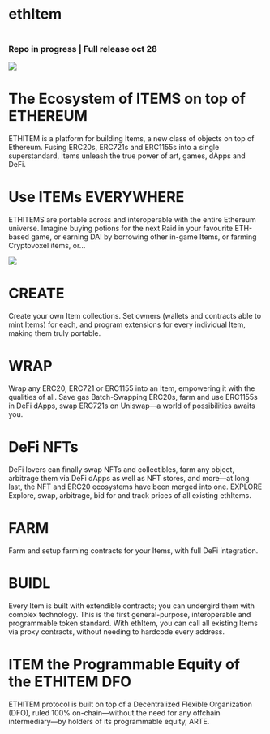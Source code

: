 # ethItem

<img scr="https://raw.githubusercontent.com/b-u-i-d-l/ethItem/master/assets/img/awesome.gif?token=AE365S2PPJKEAIJ53ELYXB27RMF2Q">

### Repo in progress | Full release oct 28

<img src="https://raw.githubusercontent.com/b-u-i-d-l/ethItem/master/assets/img/1_ckALGI-SzWI7BGmQzhmvUg.jpg?token=AE365S7JYF7N3LJY7SNN5C27RMGEE">

# The Ecosystem of ITEMS on top of ETHEREUM

ETHITEM is a platform for building Items, a new class of objects on top of Ethereum. Fusing ERC20s, ERC721s and ERC1155s into a single superstandard, Items unleash the true power of art, games, dApps and DeFi.

# Use ITEMs EVERYWHERE  

ETHITEMS are portable across and interoperable with the entire Ethereum universe. Imagine buying potions for the next Raid in your favourite ETH-based game, or earning DAI by borrowing other in-game Items, or farming Cryptovoxel items, or...

<img src="https://raw.githubusercontent.com/b-u-i-d-l/ethItem/master/assets/img/1_c_Awlx7NIZ_GnJI2Y5KBZg.jpg?token=AE365S6XGPCQSGPKFIQBKPC7RMGHI">

# CREATE 

Create your own Item collections. Set owners (wallets and contracts able to mint Items) for each, and program extensions for every individual Item, making them truly portable.

# WRAP 

Wrap any ERC20, ERC721 or ERC1155 into an Item, empowering it with the qualities of all. Save gas Batch-Swapping ERC20s, farm and use ERC1155s in DeFi dApps, swap ERC721s on Uniswap—a world of possibilities awaits you.

# DeFi NFTs  

DeFi lovers can finally swap NFTs and collectibles, farm any object, arbitrage them via DeFi dApps as well as NFT stores, and more—at long last, the NFT and ERC20 ecosystems have been merged into one.
EXPLORE Explore, swap, arbitrage, bid for and track prices of all existing ethItems.

# FARM 

Farm and setup farming contracts for your Items, with full DeFi integration.

# BUIDL  

Every Item is built with extendible contracts; you can undergird them with complex technology. This is the first general-purpose, interoperable and programmable token standard. With ethItem, you can call all existing Items via proxy contracts, without needing to hardcode every address.

# ITEM the Programmable Equity of the ETHITEM DFO  

ETHITEM protocol is built on top of a Decentralized Flexible Organization (DFO), ruled 100% on-chain—without the need for any offchain intermediary—by holders of its programmable equity, ARTE.
